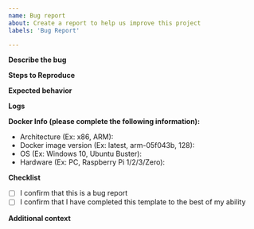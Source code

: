 ```yaml
---
name: Bug report
about: Create a report to help us improve this project
labels: 'Bug Report'

---
```


<!--
DO NOT DELETE ANY PART OF THIS ISSUE TEMPLATE!
If any part is removed or improperly completed,
the issue will be closed automatically.

Thank you for taking the time to submit a BUG REPORT for this project.
To ensure we have all the information necessary, please be sure to
carefully read all the primers below. This will ensure that we have
the necessary information to understand the problem.

1. Please be sure to fill in the issue template completely
and to the best of your ability so that we may reproduce
the issue. Issues that are not reproducible CANNOT be fixed.

2. Support for installation methods other than Docker have been depreciated so
ensure you are using Docker so that we may be able to best help you.

3. Do NOT use this template for user error/help/support questions. If
this is for a help request, please go back and select the proper template.

Basic GitHub Comment Tutorial:
1. Logs
When pasting logs or code, type logs like so with ``` on either side.
```
Logs here.
```

2. Checkboxes
- [ ] This is a checkbox. To "check" the box put an x in the brackets like so
- [x] This is a checked box.

3. Comments
A block of text beginning with < !-- and ending with -- > is a comment.
You will see these throughout the issue template. Make sure you do not type your comments
between these characters or we will not be able to see what you wrote!

4. Links
To create a hyperlink, type the [text you want to link](followed by the url in parenthesis)
-->

**Describe the bug**
<!-- A clear and concise description of what the bug is. -->


**Steps to Reproduce**
<!--
Steps to reproduce the behavior:
1. Go to '...'
2. Click on '....'
3. Scroll down to '....'
4. See error
-->


**Expected behavior**
<!-- A clear and concise description of what you expected to happen. -->

**Logs**
<!-- If applicable, provide output logs. These can be obtained via running `docker logs diyHue` -->


**Docker Info (please complete the following information):**
 - Architecture (Ex: x86, ARM): 
 - Docker image version (Ex: latest, arm-05f043b, 128): 
 - OS (Ex: Windows 10, Ubuntu Buster): 
 - Hardware (Ex: PC, Raspberry Pi 1/2/3/Zero): 

**Checklist**
- [ ] I confirm that this is a bug report
- [ ] I confirm that I have completed this template to the best of my ability

**Additional context**
<!-- Add any other context about the problem here. -->


<!-- DO NOT REMOVE THIS LINE OR THE ISSUE WILL BE CLOSED AUTOMATICALLY. -->
